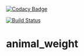 [![Codacy Badge](https://api.codacy.com/project/badge/Grade/84e24a8226204334988a84d1ed33c61f)](https://www.codacy.com/app/victorpb/animal_weight?utm_source=github.com&amp;utm_medium=referral&amp;utm_content=victorpb/animal_weight&amp;utm_campaign=Badge_Grade)

[![Build Status](https://travis-ci.org/victorpb/animal_weight.svg?branch=master)](https://travis-ci.org/victorpb/animal_weight)
# animal_weight
